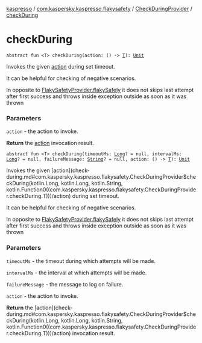 [kaspresso](../../index.md) / [com.kaspersky.kaspresso.flakysafety](../index.md) / [CheckDuringProvider](index.md) / [checkDuring](./check-during.md)

# checkDuring

`abstract fun <T> checkDuring(action: () -> `[`T`](check-during.md#T)`): `[`Unit`](https://kotlinlang.org/api/latest/jvm/stdlib/kotlin/-unit/index.html)

Invokes the given [action](check-during.md#com.kaspersky.kaspresso.flakysafety.CheckDuringProvider$checkDuring(kotlin.Function0((com.kaspersky.kaspresso.flakysafety.CheckDuringProvider.checkDuring.T)))/action) during set timeout.

It can be helpful for checking of negative scenarios.

In opposite to [FlakySafetyProvider.flakySafely](../-flaky-safety-provider/flaky-safely.md) it does not skips last attempt after first success
and throws inside exception outside as soon as it was thrown

### Parameters

`action` - the action to invoke.

**Return**
the [action](check-during.md#com.kaspersky.kaspresso.flakysafety.CheckDuringProvider$checkDuring(kotlin.Function0((com.kaspersky.kaspresso.flakysafety.CheckDuringProvider.checkDuring.T)))/action) invocation result.

`abstract fun <T> checkDuring(timeoutMs: `[`Long`](https://kotlinlang.org/api/latest/jvm/stdlib/kotlin/-long/index.html)`? = null, intervalMs: `[`Long`](https://kotlinlang.org/api/latest/jvm/stdlib/kotlin/-long/index.html)`? = null, failureMessage: `[`String`](https://kotlinlang.org/api/latest/jvm/stdlib/kotlin/-string/index.html)`? = null, action: () -> `[`T`](check-during.md#T)`): `[`Unit`](https://kotlinlang.org/api/latest/jvm/stdlib/kotlin/-unit/index.html)

Invokes the given [action](check-during.md#com.kaspersky.kaspresso.flakysafety.CheckDuringProvider$checkDuring(kotlin.Long, kotlin.Long, kotlin.String, kotlin.Function0((com.kaspersky.kaspresso.flakysafety.CheckDuringProvider.checkDuring.T)))/action) during set timeout.

It can be helpful for checking of negative scenarios.

In opposite to [FlakySafetyProvider.flakySafely](../-flaky-safety-provider/flaky-safely.md) it does not skips last attempt after first success
and throws inside exception outside as soon as it was thrown

### Parameters

`timeoutMs` - the timeout during which attempts will be made.

`intervalMs` - the interval at which attempts will be made.

`failureMessage` - the message to log on failure.

`action` - the action to invoke.

**Return**
the [action](check-during.md#com.kaspersky.kaspresso.flakysafety.CheckDuringProvider$checkDuring(kotlin.Long, kotlin.Long, kotlin.String, kotlin.Function0((com.kaspersky.kaspresso.flakysafety.CheckDuringProvider.checkDuring.T)))/action) invocation result.

